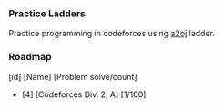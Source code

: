 ### Practice Ladders #

Practice programming in codeforces using [a2oj](https://www.a2oj.com/) ladder.


### Roadmap #
  [id] [Name] [Problem solve/count]

* [4] [Codeforces Div. 2, A] [1/100]
